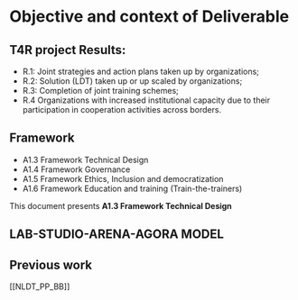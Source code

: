 # Objective and context of Deliverable

## T4R project Results:

- R.1: Joint strategies and action plans taken up by organizations;
- R.2: Solution (LDT) taken up or up scaled by organizations;
- R.3: Completion of joint training schemes;
- R.4 Organizations with increased institutional capacity due to their participation in cooperation activities across borders.

## Framework

- A1.3 Framework Technical Design
- A1.4 Framework Governance
- A1.5 Framework Ethics, Inclusion and democratization
- A1.6 Framework Education and training (Train-the-trainers)

This document presents __A1.3 Framework Technical Design__

## LAB-STUDIO-ARENA-AGORA MODEL




## Previous work

[[NLDT_PP_BB]]